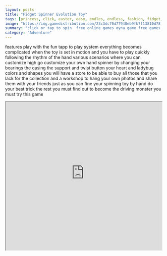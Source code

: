 ```yaml
---
layout: posts
title: "Fidget Spinner Evolution Toy"
tags: [princess, click, easter, easy, endles, endless, fashion, fidget, games, hand, idle, kids, learn, popular, princess, princesses, simulation, simulator, spinner, surprise, tap, top10newgames, top, down, tycoon, free, online, games, oyna, game, free, games, play, play, games]
image: "https://img.gamedistribution.com/23c3dc70d77948eb9fb7f13810d78f5b.jpg"
summary: "click or tap to spin  free online games oyna game free games play play games"
category: "Adventure"
---
```


features play with the fun tapp to play system everything becomes complicated when the toy is set in motion and you have to play quickly following the rhythm of the hand various scenarios where you can customize high go customize your own hand spinner by changing your bearings the casing the support and twist button your heart and ladybug colors and shapes you will have a store to be able to buy all those that you lack for the collection and a workshop to hang your own photos and share them with your friends just as you can fine your spinning toy by hand do your best trick the rest you must find out to become the driving monster you must try this game

<iframe width="100%" height="480px;" src="https://html5.gamedistribution.com/23c3dc70d77948eb9fb7f13810d78f5b/"></iframe>